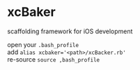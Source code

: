 xcBaker
=======

scaffolding framework for iOS development

open your `.bash_profile`<br>
add `alias xcbaker='<path>/xcBacker.rb'`<br>
re-source `source ,bash_profile`<br>

